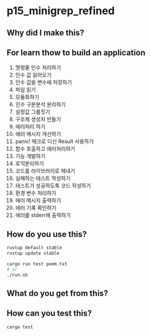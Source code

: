 # p15_minigrep_refined

## Why did I make this?

## For learn thow to build an application

1. 명령줄 인수 처리하기
1. 인수 값 읽어오기
2. 인수 값을 변수에 저장하기
2. 파일 읽기
3. 모듈화하기
1. 인수 구분분석 분리하기
2. 설정값 그룹짓기
3. 구조체 생성자 만들기
4. 에러처리 하기
1. 에러 메시지 개선하기
2. panic! 매크로 디신 Result 사용하기
3. 함수 호출하고 에러처리하기
5. 기능 개발하기
1. 로직분리하기
2. 코드를 라이브러리로 떼내기
3. 실패하는 테스트 작성하기
4. 테스트가 성공하도록 코드 작성하기
6. 환경 변수 처리하기
7. 에러 메시지 출력하기
1. 에러 기록 확인하기
2. 에러를 stderr에 출력하기

## How do you use this?

```bash
rustup default stable
rustup update stable

cargo run test poem.txt
# or
./run.sh
```

## What do you get from this?

## How can you test this?

```bash
cargo test
```

